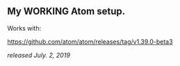 ## My WORKING Atom setup.

Works with:

https://github.com/atom/atom/releases/tag/v1.39.0-beta3

*released July. 2, 2019*